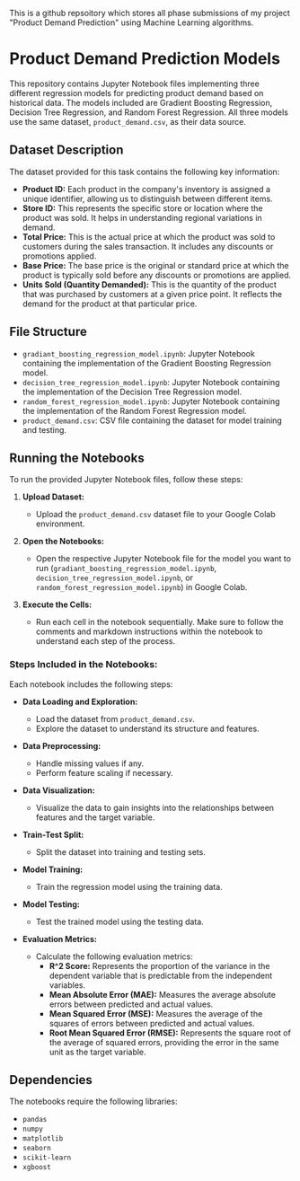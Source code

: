 This is a github repsoitory which stores all phase submissions of my project "Product Demand Prediction" using Machine Learning algorithms.

# Product Demand Prediction Models

This repository contains Jupyter Notebook files implementing three different regression models for predicting product demand based on historical data. The models included are Gradient Boosting Regression, Decision Tree Regression, and Random Forest Regression. All three models use the same dataset, `product_demand.csv`, as their data source.

## Dataset Description

The dataset provided for this task contains the following key information:

- **Product ID:** Each product in the company's inventory is assigned a unique identifier, allowing us to distinguish between different items.
- **Store ID:** This represents the specific store or location where the product was sold. It helps in understanding regional variations in demand.
- **Total Price:** This is the actual price at which the product was sold to customers during the sales transaction. It includes any discounts or promotions applied.
- **Base Price:** The base price is the original or standard price at which the product is typically sold before any discounts or promotions are applied.
- **Units Sold (Quantity Demanded):** This is the quantity of the product that was purchased by customers at a given price point. It reflects the demand for the product at that particular price.

## File Structure

- `gradiant_boosting_regression_model.ipynb`: Jupyter Notebook containing the implementation of the Gradient Boosting Regression model.
- `decision_tree_regression_model.ipynb`: Jupyter Notebook containing the implementation of the Decision Tree Regression model.
- `random_forest_regression_model.ipynb`: Jupyter Notebook containing the implementation of the Random Forest Regression model.
- `product_demand.csv`: CSV file containing the dataset for model training and testing.

## Running the Notebooks

To run the provided Jupyter Notebook files, follow these steps:

1. **Upload Dataset:**
   - Upload the `product_demand.csv` dataset file to your Google Colab environment.

2. **Open the Notebooks:**
   - Open the respective Jupyter Notebook file for the model you want to run (`gradiant_boosting_regression_model.ipynb`, `decision_tree_regression_model.ipynb`, or `random_forest_regression_model.ipynb`) in Google Colab.

3. **Execute the Cells:**
   - Run each cell in the notebook sequentially. Make sure to follow the comments and markdown instructions within the notebook to understand each step of the process.

### Steps Included in the Notebooks:

Each notebook includes the following steps:

- **Data Loading and Exploration:**
  - Load the dataset from `product_demand.csv`.
  - Explore the dataset to understand its structure and features.

- **Data Preprocessing:**
  - Handle missing values if any.
  - Perform feature scaling if necessary.

- **Data Visualization:**
  - Visualize the data to gain insights into the relationships between features and the target variable.

- **Train-Test Split:**
  - Split the dataset into training and testing sets.

- **Model Training:**
  - Train the regression model using the training data.

- **Model Testing:**
  - Test the trained model using the testing data.

- **Evaluation Metrics:**
  - Calculate the following evaluation metrics:
    - **R^2 Score:** Represents the proportion of the variance in the dependent variable that is predictable from the independent variables.
    - **Mean Absolute Error (MAE):** Measures the average absolute errors between predicted and actual values.
    - **Mean Squared Error (MSE):** Measures the average of the squares of errors between predicted and actual values.
    - **Root Mean Squared Error (RMSE):** Represents the square root of the average of squared errors, providing the error in the same unit as the target variable.

## Dependencies

The notebooks require the following libraries:

- `pandas`
- `numpy`
- `matplotlib`
- `seaborn`
- `scikit-learn`
- `xgboost`
